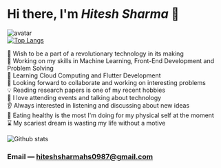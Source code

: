 


# Hi there, I'm *Hitesh Sharma* 👋



![avatar](https://user-images.githubusercontent.com/85629794/171078603-d5ceddf8-d5df-43f9-b38f-56bfce8c2ab4.jpg)<br>
[![Top Langs](https://github-readme-stats.vercel.app/api/top-langs/?username=HiteshSharma)](https://github.com/HiteshSharma/github-readme-stats)

🎯 Wish to be a part of a revolutionary technology in its making                                                                                
🔭 Working on my skills in Machine Learning, Front-End Development and Problem Solving                                                              
🌱 Learning Cloud Computing and Flutter Development                                                                           
👀 Looking forward to collaborate and working on interesting problems                                                           
💡 Reading research papers is one of my recent hobbies                                           
🎫 I love attending events and talking about technology                                              
👂 Always interested in listening and discussing about new ideas                                      
🍎 Eating healthy is the most I'm doing for my physical self at the moment                                                   
⌛ My scariest dream is wasting my life without a motive                                                                     

![Github stats](https://github-readme-stats.vercel.app/api?username=HiteshSharma)


### Email — hiteshsharmahs0987@gmail.com
